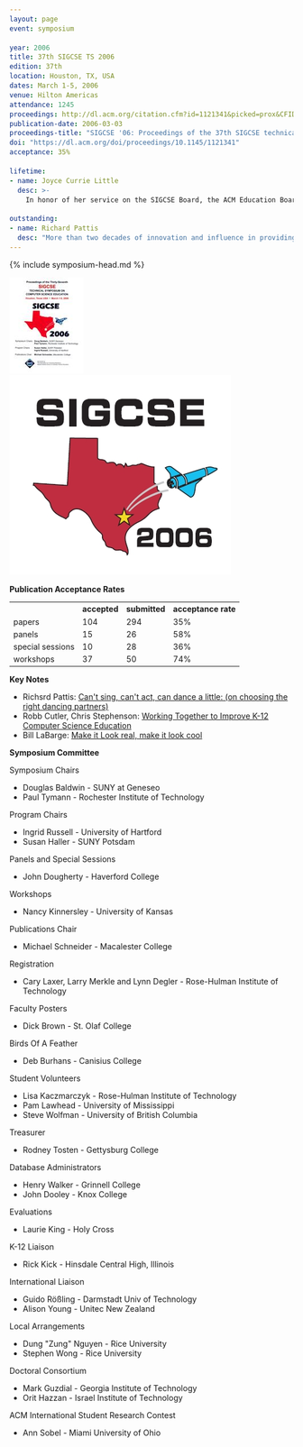 ```yaml
---
layout: page
event: symposium

year: 2006
title: 37th SIGCSE TS 2006
edition: 37th
location: Houston, TX, USA
dates: March 1-5, 2006
venue: Hilton Americas
attendance: 1245
proceedings: http://dl.acm.org/citation.cfm?id=1121341&picked=prox&CFID=49859842&CFTOKEN=46882798
publication-date: 2006-03-03
proceedings-title: "SIGCSE '06: Proceedings of the 37th SIGCSE technical symposium on Computer science education"
doi: "https://dl.acm.org/doi/proceedings/10.1145/1121341"
acceptance: 35%

lifetime:
- name: Joyce Currie Little
  desc: >-
    In honor of her service on the SIGCSE Board, the ACM Education Board, numerous conference committees; and for her contributions to computing in two year colleges, to certification and to professionalism in the discipline.

outstanding:
- name: Richard Pattis
  desc: "More than two decades of innovation and influence in providing thoughtful, profound, and concrete examples of teaching and thinking about algorithmic problem solving and programming."
---
```


{% include symposium-head.md %}

<img src="images/covers/SIGCSE06.jpg">

<img src="images/logos/sigcse2006_logo.png">


**Publication Acceptance Rates**

 <table class="table table-hover table-sm"><tbody><tr><th> </th>
<th>accepted</th>
<th>submitted</th>
<th>acceptance rate</th>
</tr><tr><td>papers</td>
<td>104</td>
<td>294</td>
<td>35%</td>
</tr><tr><td>panels</td>
<td> 15</td>
<td> 26</td>
<td> 58%</td>
</tr><tr><td>special sessions</td>
<td> 10</td>
<td> 28</td>
<td> 36%</td>
</tr><tr><td>workshops</td>
<td> 37</td>
<td> 50</td>
<td> 74%</td>
</tr></tbody></table>

**Key Notes**

-   Richsrd Pattis: [Can\'t sing, can\'t act, can dance a little: (on
    choosing the right dancing
    partners)](http://dl.acm.org/citation.cfm?id=1121343&CFID=442642152&CFTOKEN=40656014)
-   Robb Cutler, Chris Stephenson: [Working Together to Improve K-12
    Computer Science
    Education](http://dl.acm.org/citation.cfm?id=1121344&CFID=442642152&CFTOKEN=40656014)
-   Bill LaBarge: [Make it Look real, make it look
    cool](http://dl.acm.org/citation.cfm?id=1121342&CFID=442642152&CFTOKEN=40656014)

**Symposium Committee**

Symposium Chairs

-   Douglas Baldwin - SUNY at Geneseo
-   Paul Tymann - Rochester Institute of Technology

Program Chairs

-   Ingrid Russell - University of Hartford
-   Susan Haller - SUNY Potsdam

Panels and Special Sessions

-   John Dougherty - Haverford College

Workshops

-   Nancy Kinnersley - University of Kansas

Publications Chair

-   Michael Schneider - Macalester College

Registration

-   Cary Laxer, Larry Merkle and Lynn Degler - Rose-Hulman Institute of
    Technology

Faculty Posters

-   Dick Brown - St. Olaf College

Birds Of A Feather

-   Deb Burhans - Canisius College

Student Volunteers

-   Lisa Kaczmarczyk - Rose-Hulman Institute of Technology
-   Pam Lawhead - University of Mississippi
-   Steve Wolfman - University of British Columbia

Treasurer

-   Rodney Tosten - Gettysburg College

Database Administrators

-   Henry Walker - Grinnell College
-   John Dooley - Knox College

Evaluations

-   Laurie King - Holy Cross

K-12 Liaison

-   Rick Kick - Hinsdale Central High, Illinois

International Liaison

-   Guido Rößling - Darmstadt Univ of Technology
-   Alison Young - Unitec New Zealand

Local Arrangements

-   Dung \"Zung\" Nguyen - Rice University
-   Stephen Wong - Rice University

Doctoral Consortium

-   Mark Guzdial - Georgia Institute of Technology
-   Orit Hazzan - Israel Institute of Technology

ACM International Student Research Contest

-   Ann Sobel - Miami University of Ohio
